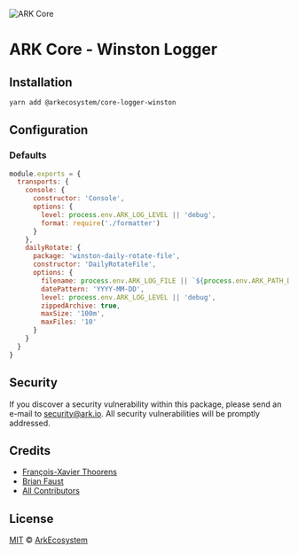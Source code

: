 ![ARK Core](https://i.imgur.com/1aP6F2o.png)

# ARK Core - Winston Logger

## Installation

```bash
yarn add @arkecosystem/core-logger-winston
```

## Configuration

### Defaults

```js
module.exports = {
  transports: {
    console: {
      constructor: 'Console',
      options: {
        level: process.env.ARK_LOG_LEVEL || 'debug',
        format: require('./formatter')
      }
    },
    dailyRotate: {
      package: 'winston-daily-rotate-file',
      constructor: 'DailyRotateFile',
      options: {
        filename: process.env.ARK_LOG_FILE || `${process.env.ARK_PATH_DATA}/logs/core/${process.env.ARK_NETWORK_NAME}/%DATE%.log`,
        datePattern: 'YYYY-MM-DD',
        level: process.env.ARK_LOG_LEVEL || 'debug',
        zippedArchive: true,
        maxSize: '100m',
        maxFiles: '10'
      }
    }
  }
}
```

## Security

If you discover a security vulnerability within this package, please send an e-mail to security@ark.io. All security vulnerabilities will be promptly addressed.

## Credits

- [François-Xavier Thoorens](https://github.com/fix)
- [Brian Faust](https://github.com/faustbrian)
- [All Contributors](../../../../contributors)

## License

[MIT](LICENSE) © [ArkEcosystem](https://ark.io)
